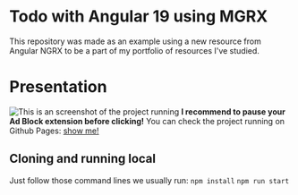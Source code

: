 # Todo with Angular 19 using MGRX

This repository was made as an example using a new resource from Angular NGRX to be a part of my portfolio of resources I've studied.

# Presentation
![This is an screenshot of the project running](https://herus02.github.io/todo-angular-ngrx/img/example.png)
**I recommend to pause your Ad Block extension before clicking!**
You can check the project running on Github Pages: [show me!](https://herus02.github.io/todo-angular-ngrx/)


## Cloning and running local

Just follow those command lines we usually run: 
`npm install` 
`npm run start`
